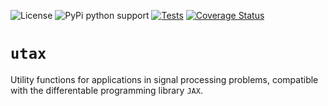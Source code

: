 ![License](https://img.shields.io/github/license/aymgal/utax)
![PyPi python support](https://img.shields.io/badge/Python-3.7-blue)
[![Tests](https://github.com/aymgal/utax/actions/workflows/ci_tests.yml/badge.svg?branch=main)](https://github.com/aymgal/utax/actions/workflows/ci_tests.yml)
[![Coverage Status](https://coveralls.io/repos/github/aymgal/utax/badge.svg?branch=main)](https://coveralls.io/github/aymgal/utax?branch=main)

# `utax`

Utility functions for applications in signal processing problems, compatible with the differentable programming library `JAX`.
